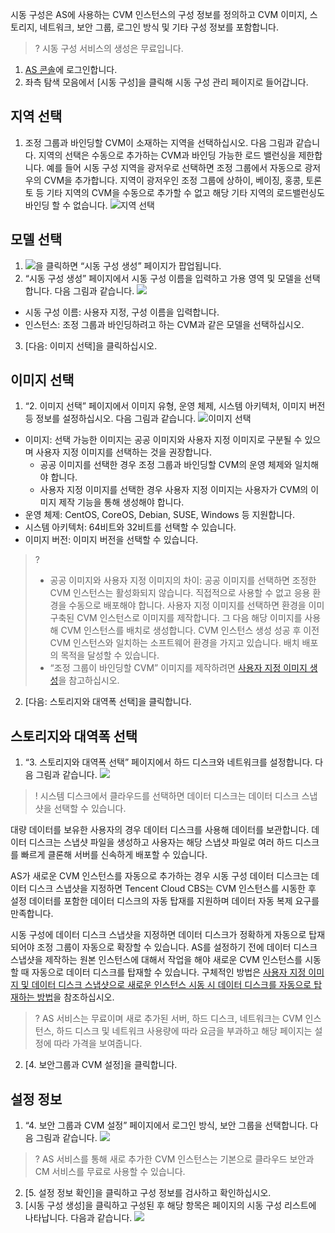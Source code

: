 시동 구성은 AS에 사용하는 CVM 인스턴스의 구성 정보를 정의하고 CVM 이미지, 스토리지, 네트워크, 보안 그룹, 로그인 방식 및 기타 구성 정보를 포함합니다.
>? 시동 구성 서비스의 생성은 무료입니다.

1. [AS 콘솔](https://console.cloud.tencent.com/autoscaling/config)에 로그인합니다.
2. 좌측 탐색 모음에서 [시동 구성]을 클릭해 시동 구성 관리 페이지로 들어갑니다.

## 지역 선택

1. 조정 그룹과 바인딩할 CVM이 소재하는 지역을 선택하십시오. 다음 그림과 같습니다.
지역의 선택은 수동으로 추가하는 CVM과 바인딩 가능한 로드 밸런싱을 제한합니다. 예를 들어 시동 구성 지역을 광저우로 선택하면 조정 그룹에서 자동으로 광저우의 CVM을 추가합니다. 지역이 광저우인 조정 그룹에 상하이, 베이징, 홍콩, 토론토 등 기타 지역의 CVM을 수동으로 추가할 수 없고 해당 기타 지역의 로드밸런싱도 바인딩 할 수 없습니다.
![지역 선택](https://main.qcloudimg.com/raw/07a746c4f69b1a8641b74ce1ddc5cf4f.png)

## 모델 선택

1. ![](//mccdn.qcloud.com/static/img/9d38f7bfbe02a922370765f3adfa58bf/image.png)을 클릭하면 “시동 구성 생성” 페이지가 팝업됩니다.
2. “시동 구성 생성” 페이지에서 시동 구성 이름을 입력하고 가용 영역 및 모델을 선택합니다. 다음 그림과 같습니다.
![](https://main.qcloudimg.com/raw/a38b03bb3c23c1393169598fcb195897.png)
 - 시동 구성 이름: 사용자 지정, 구성 이름을 입력합니다.
 - 인스턴스: 조정 그룹과 바인딩하려고 하는 CVM과 같은 모델을 선택하십시오.
3. [다음: 이미지 선택]을 클릭하십시오.

## 이미지 선택

1. “2. 이미지 선택” 페이지에서 이미지 유형, 운영 체제, 시스템 아키텍처, 이미지 버전 등 정보를 설정하십시오. 다음 그림과 같습니다.
![이미지 선택](https://main.qcloudimg.com/raw/9459776ded2df48d711cf4b6a2bb77a4.png)
 - 이미지: 선택 가능한 이미지는 공공 이미지와 사용자 지정 이미지로 구분될 수 있으며 사용자 지정 이미지를 선택하는 것을 권장합니다.
    - 공공 이미지를 선택한 경우 조정 그룹과 바인딩할 CVM의 운영 체제와 일치해야 합니다.
    - 사용자 지정 이미지를 선택한 경우 사용자 지정 이미지는 사용자가 CVM의 이미지 제작 기능을 통해 생성해야 합니다.
 - 운영 체제: CentOS, CoreOS, Debian, SUSE, Windows 등 지원합니다.
 - 시스템 아키텍처: 64비트와 32비트를 선택할 수 있습니다.
 - 이미지 버전: 이미지 버전을 선택할 수 있습니다.
 
 >?  
 > - 공공 이미지와 사용자 지정 이미지의 차이: 공공 이미지를 선택하면 조정한 CVM 인스턴스는 활성화되지 않습니다. 직접적으로 사용할 수 없고 응용 환경을 수동으로 배포해야 합니다. 사용자 지정 이미지를 선택하면 환경을 이미 구축된 CVM 인스턴스로 이미지를 제작합니다. 그 다음 해당 이미지를 사용해 CVM 인스턴스를 배치로 생성합니다. CVM 인스턴스 생성 성공 후 이전 CVM 인스턴스와 일치하는 소프트웨어 환경을 가지고 있습니다. 배치 배포의 목적을 달성할 수 있습니다.
 > - “조정 그룹이 바인딩할 CVM” 이미지를 제작하려면 [사용자 지정 이미지 생성](https://cloud.tencent.com/document/product/213/4942)을 참고하십시오.
2. [다음: 스토리지와 대역폭 선택]을 클릭합니다.

## 스토리지와 대역폭 선택

1. “3. 스토리지와 대역폭 선택” 페이지에서 하드 디스크와 네트워크를 설정합니다. 다음 그림과 같습니다.
![](https://main.qcloudimg.com/raw/c958b41819de424b6e4b7e414c92d71e.png)
>! 시스템 디스크에서 클라우드를 선택하면 데이터 디스크는 데이터 디스크 스냅샷을 선택할 수 있습니다.

 대량 데이터를 보유한 사용자의 경우 데이터 디스크를 사용해 데이터를 보관합니다. 데이터 디스크는 스냅샷 파일을 생성하고 사용자는 해당 스냅샷 파일로 여러 하드 디스크를 빠르게 클론해 서버를 신속하게 배포할 수 있습니다.

 AS가 새로운 CVM 인스턴스를 자동으로 추가하는 경우 시동 구성 데이터 디스크는 데이터 디스크 스냅샷을 지정하면 Tencent Cloud CBS는 CVM 인스턴스를 시동한 후 설정 데이터를 포함한 데이터 디스크의 자동 탑재를 지원하며 데이터 자동 복제 요구를 만족합니다.

 시동 구성에 데이터 디스크 스냅샷을 지정하면 데이터 디스크가 정확하게 자동으로 탑재되어야 조정 그룹이 자동으로 확장할 수 있습니다. AS를 설정하기 전에 데이터 디스크 스냅샷을 제작하는 원본 인스턴스에 대해서 작업을 해야 새로운 CVM 인스턴스를 시동할 때 자동으로 데이터 디스크를 탑재할 수 있습니다. 구체적인 방법은 [사용자 지정 이미지 및 데이터 디스크 스냅샷으로 새로운 인스턴스 시동 시 데이터 디스크를 자동으로 탑재하는 방법](https://cloud.tencent.com/doc/product/362/5564)을 참조하십시오.
>?  AS 서비스는 무료이며 새로 추가된 서버, 하드 디스크, 네트워크는 CVM 인스턴스, 하드 디스크 및 네트워크 사용량에 따라 요금을 부과하고 해당 페이지는 설정에 따라 가격을 보여줍니다.
2. [4. 보안그룹과 CVM 설정]을 클릭합니다.

## 설정 정보

1. “4. 보안 그룹과 CVM 설정” 페이지에서 로그인 방식, 보안 그룹을 선택합니다. 다음 그림과 같습니다.
![](https://main.qcloudimg.com/raw/e7e5cba6e2c52b768e959a5db4c73bae.png)
>? AS 서비스를 통해 새로 추가한 CVM 인스턴스는 기본으로 클라우드 보안과 CM 서비스를 무료로 사용할 수 있습니다.
2. [5. 설정 정보 확인]을 클릭하고 구성 정보를 검사하고 확인하십시오.
3. [시동 구성 생성]을 클릭하고 구성된 후 해당 항목은 페이지의 시동 구성 리스트에 나타납니다. 다음과 같습니다.
![](https://mc.qcloudimg.com/static/img/67ba31fd6c1f12485bb8f96220aaf6af/image.png)


